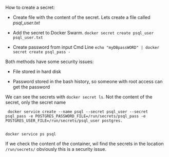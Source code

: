 How to create a secret:

- Create file with the content of the secret. Lets create a file called *psql_user.txt*

- Add the secret to Docker Swarm. `docker secret create psql_user psql_user.txt`

- Create password from input Cmd Line `echo "myDBpassWORD" | docker secret create psql_pass -`

Both methods have some security issues:

- File stored in hard disk

- Password stored in the bash history, so someone with root access can get the password

We can see the secrets with `docker secret ls`. Not the content of the secret, only the secret name


```
 docker service create --name psql --secret psql_user --secret psql_pass -e POSTGRES_PASSWORD_FILE=/run/secrets/psql_pass -e POSTGRES_USER_FILE=/run/secrets/psql_user postgres.


docker service ps psql
```

If we check the content of the container, wil find the secrets in the location `/run/secrets/` obviously this is a security issue.
